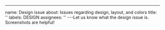 ---
name: Design issue
about: Issues regarding design, layout, and colors
title: ''
labels: DESIGN
assignees: ''
---Let us know what the design issue is. Screenshots are helpful!
